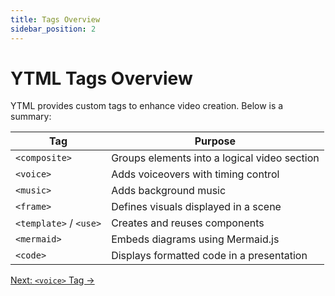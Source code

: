 ```yaml
---
title: Tags Overview
sidebar_position: 2
---
```


# YTML Tags Overview

YTML provides custom tags to enhance video creation. Below is a summary:

| Tag                    | Purpose                                      |
| ---------------------- | -------------------------------------------- |
| `<composite>`          | Groups elements into a logical video section |
| `<voice>`              | Adds voiceovers with timing control          |
| `<music>`              | Adds background music                        |
| `<frame>`              | Defines visuals displayed in a scene         |
| `<template>` / `<use>` | Creates and reuses components                |
| `<mermaid>`            | Embeds diagrams using Mermaid.js             |
| `<code>`               | Displays formatted code in a presentation    |

[Next: `<voice>` Tag →](/docs/voice)
